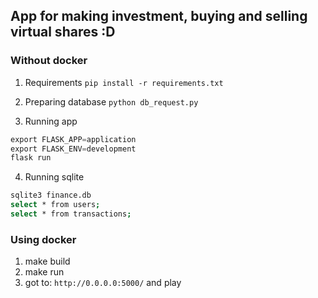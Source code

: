 ## App for making investment, buying and selling virtual shares :D

### Without docker
1. Requirements 
`pip install -r requirements.txt`

2. Preparing database 
`python db_request.py`

3. Running app
```python
export FLASK_APP=application
export FLASK_ENV=development
flask run
```

4. Running sqlite 
```bash
sqlite3 finance.db
select * from users;
select * from transactions;
```

### Using docker
1. make build
2. make run
3. got to: `http://0.0.0.0:5000/` and play

